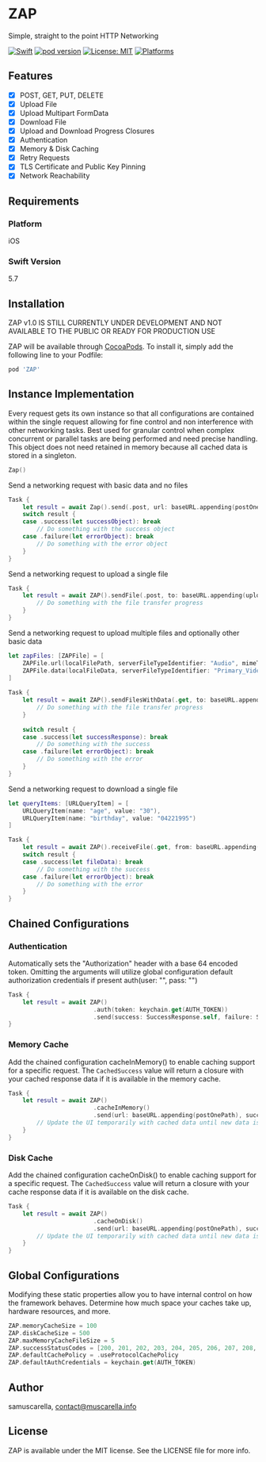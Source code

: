 # ZAP
Simple, straight to the point HTTP Networking

[![Swift](https://img.shields.io/badge/Swift-5-red?style=flat-square)](https://img.shields.io/badge/Swift-5-red?style=flat-square)
[![pod version](https://img.shields.io/badge/pod-v0.0.1-blue)](https://img.shields.io/badge/pod-v0.0.1-blue)
[![License: MIT](https://img.shields.io/badge/License-MIT-yellow.svg)](https://opensource.org/licenses/MIT)
[![Platforms](https://img.shields.io/badge/Platforms-iOS-blueviolet?style=flat-square)](https://img.shields.io/badge/Platforms-iOS-blueviolet?style=flat-square)

## Features

- [x] POST, GET, PUT, DELETE
- [x] Upload File
- [x] Upload Multipart FormData
- [x] Download File
- [x] Upload and Download Progress Closures
- [x] Authentication
- [x] Memory & Disk Caching
- [x] Retry Requests
- [x] TLS Certificate and Public Key Pinning
- [x] Network Reachability

## Requirements

### Platform
iOS

### Swift Version
5.7

## Installation

ZAP v1.0 IS STILL CURRENTLY UNDER DEVELOPMENT AND NOT AVAILABLE TO THE PUBLIC OR READY FOR PRODUCTION USE

ZAP will be available through [CocoaPods](https://cocoapods.org). To install
it, simply add the following line to your Podfile:

```ruby
pod 'ZAP'
```

## Instance Implementation
Every request gets its own instance so that all configurations are contained within the single request allowing for fine control and non interference with other networking tasks. Best used for granular control when complex concurrent or parallel tasks are being performed and need precise handling. This object does not need retained in memory because all cached data is stored in a singleton.

```swift
Zap()
```

Send a networking request with basic data and no files

```swift
Task {
    let result = await Zap().send(.post, url: baseURL.appending(postOnePath), success: PostOneResponseBody.self, failure: ServerError.self, body: body)
    switch result {
    case .success(let successObject): break
        // Do something with the success object
    case .failure(let errorObject): break
        // Do something with the error object
    }
}
```

Send a networking request to upload a single file

```swift
Task {
    let result = await ZAP().sendFile(.post, to: baseURL.appending(uploadFilePath), success: SuccessResponse.self, failure: ServerError.self, fileURL: path, queryItems: nil, headers: nil, cachedSuccess: nil, progress: { progress in
        // Do something with the file transfer progress
    }
}
```

Send a networking request to upload multiple files and optionally other basic data

```swift
let zapFiles: [ZAPFile] = [
    ZAPFile.url(localFilePath, serverFileTypeIdentifier: "Audio", mimeType: .mp3),
    ZAPFile.data(localFileData, serverFileTypeIdentifier: "Primary_Video", mimeType: .mpeg)
]
        
Task {
    let result = await ZAP().sendFilesWithData(.get, to: baseURL.appending(postOnePath), success: SuccessResponse.self, failure: ServerError.self, files: zapFiles, body: nil, queryItems: nil, headers: nil, cachedSuccess: nil) { progress in
        // Do something with the file transfer progress
    }
            
    switch result {
    case .success(let successResponse): break
        // Do something with the success
    case .failure(let errorObject): break
        // Do something with the error
    }
}
```

Send a networking request to download a single file

```swift
let queryItems: [URLQueryItem] = [
    URLQueryItem(name: "age", value: "30"),
    URLQueryItem(name: "birthday", value: "04221995")
]

Task {
    let result = await ZAP().receiveFile(.get, from: baseURL.appending(postOnePath), body: nil, queryItems: queryItems, headers: nil, cachedFile: nil, progress: nil)
    switch result {
    case .success(let fileData): break
        // Do something with the success
    case .failure(let errorObject): break
        // Do something with the error
    }
}
```

## Chained Configurations

### Authentication

Automatically sets the "Authorization" header with a base 64 encoded token. Omitting the arguments will utilize global configuration default authorization credentials if present
auth(user: "", pass: "")

```swift
Task {
    let result = await ZAP()
                        .auth(token: keychain.get(AUTH_TOKEN))
                        .send(success: SuccessResponse.self, failure: ServerError.self)
}
```

### Memory Cache

Add the chained configuration cacheInMemory() to enable caching support for a specific request. The `CachedSuccess` value will return a closure with your cached response data if it is available in the memory cache.

```swift
Task {
    let result = await ZAP()
                        .cacheInMemory()
                        .send(url: baseURL.appending(postOnePath), success: SuccessResponse.self, failure: ServerError.self) { cachedSuccess in
        // Update the UI temporarily with cached data until new data is received from the server
    }
}
```

### Disk Cache

Add the chained configuration cacheOnDisk() to enable caching support for a specific request. The `CachedSuccess` value will return a closure with your cache response data if it is available on the disk cache.

```swift
Task {
    let result = await ZAP()
                        .cacheOnDisk()
                        .send(url: baseURL.appending(postOnePath), success: SuccessResponse.self, failure: ServerError.self) { cachedSuccess in
        // Update the UI temporarily with cached data until new data is received from the server
    }
}
```

## Global Configurations

Modifying these static properties allow you to have internal control on how the framework behaves. Determine how much space your caches take up, hardware resources, and more.

```swift
ZAP.memoryCacheSize = 100
ZAP.diskCacheSize = 500
ZAP.maxMemoryCacheFileSize = 5
ZAP.successStatusCodes = [200, 201, 202, 203, 204, 205, 206, 207, 208, 226, 300, 301, 302, 303, 304, 305, 306, 307, 308]
ZAP.defaultCachePolicy = .useProtocolCachePolicy
ZAP.defaultAuthCredentials = keychain.get(AUTH_TOKEN)
```

## Author

samuscarella, contact@muscarella.info

## License

ZAP is available under the MIT license. See the LICENSE file for more info.
